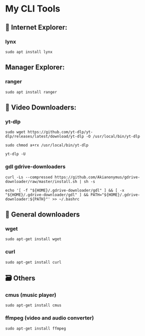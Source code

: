 # My CLI Tools

## :mag_right: Internet Explorer:
### lynx
	sudo apt install lynx

## Manager Explorer:
### ranger
	sudo apt install ranger

## :vhs: Video Downloaders:
### yt-dlp
	sudo wget https://github.com/yt-dlp/yt-dlp/releases/latest/download/yt-dlp -O /usr/local/bin/yt-dlp
    
	sudo chmod a+rx /usr/local/bin/yt-dlp
    
	yt-dlp -U

### gdl gdrive-downloaders
	curl -Ls --compressed https://github.com/Akianonymus/gdrive-downloader/raw/master/install.sh | sh -s
    
	echo '[ -f "${HOME}/.gdrive-downloader/gdl" ] && [ -x "${HOME}/.gdrive-downloader/gdl" ] && PATH="${HOME}/.gdrive-downloader:${PATH}"' >> ~/.bashrc

## :floppy_disk: General downloaders
### wget
	sudo apt-get install wget
	
### curl
	sudo apt-get install curl

## :card_file_box: Others

### cmus (music player)
	sudo apt-get install cmus
	
### ffmpeg (video and audio converter)
	sudo apt-get install ffmpeg
